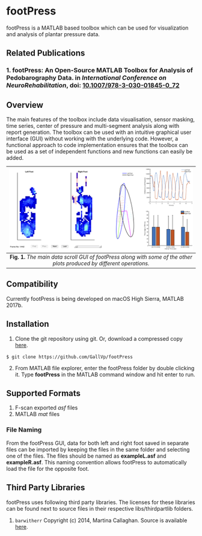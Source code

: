 # footPress

footPress is a MATLAB based toolbox which can be used for visualization and analysis of plantar pressure data.

## Related Publications

### 1. footPress: An Open-Source MATLAB Toolbox for Analysis of Pedobarography Data. in *International Conference on NeuroRehabilitation*, doi: [10.1007/978-3-030-01845-0_72](https://doi.org/10.1007/978-3-030-01845-0_72)

## Overview
The main features of the toolbox include data visualisation, sensor masking, time series, center of pressure and multi-segment analysis along with report generation. The toolbox can be used with an intuitive graphical user interface (GUI) without working with the underlying code. However, a functional approach to code implementation ensures that the toolbox can be used as a set of independent functions and new functions can easily be added.

|![alt text](Samples/overview.png)|
|:--:|
|**Fig. 1.** *The main data scroll GUI of footPress along with some of the other plots produced by different operations.*|

## Compatibility
Currently footPress is being developed on macOS High Sierra, MATLAB 2017b.

## Installation
1. Clone the git repository using git. Or, download a compressed copy [here](https://codeload.github.com/GallVp/footPress/zip/master).
```
$ git clone https://github.com/GallVp/footPress
```
2. From MATLAB file explorer, enter the footPress folder by double clicking it. Type **footPress** in the MATLAB command window and hit enter to run.

## Supported Formats
1. F-scan exported *asf* files
2. MATLAB *mat* files

### File Naming
From the footPress GUI, data for both left and right foot saved in separate files can be imported by keeping the files in the same folder and selecting one of the files. The files should be named as **exampleL.asf** and **exampleR.asf**. This naming convention allows footPress to automatically load the file for the opposite foot.

## Third Party Libraries
footPress uses following third party libraries. The licenses for these libraries can be found next to source files in their respective libs/thirdpartlib folders.
1. `barwitherr` Copyright (c) 2014, Martina Callaghan. Source is available [here](https://au.mathworks.com/matlabcentral/fileexchange/30639-barwitherr-errors-varargin-?focused=3845794&tab=function).